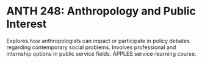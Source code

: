 # ANTH 248: Anthropology and Public Interest

Explores how anthropologists can impact or participate in policy debates regarding contemporary social problems. Involves professional and internship options in public service fields. APPLES service-learning course.